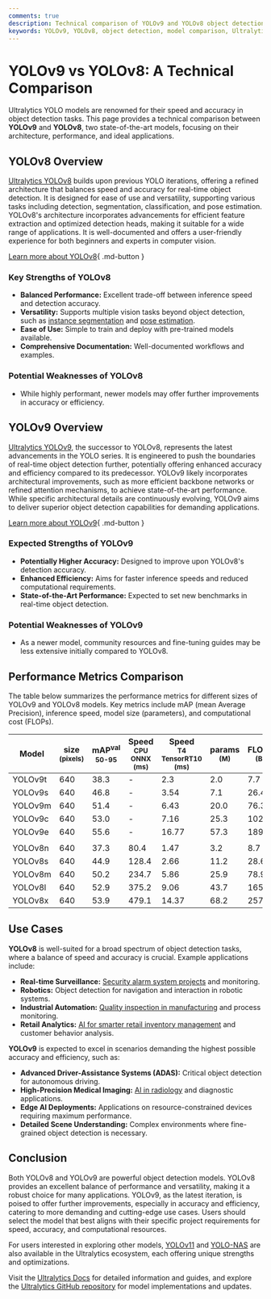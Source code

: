 ```yaml
---
comments: true
description: Technical comparison of YOLOv9 and YOLOv8 object detection models, highlighting architecture, performance, and use cases.
keywords: YOLOv9, YOLOv8, object detection, model comparison, Ultralytics, AI, computer vision
---
```


# YOLOv9 vs YOLOv8: A Technical Comparison

Ultralytics YOLO models are renowned for their speed and accuracy in object detection tasks. This page provides a technical comparison between **YOLOv9** and **YOLOv8**, two state-of-the-art models, focusing on their architecture, performance, and ideal applications.

<script async src="https://cdn.jsdelivr.net/npm/chart.js@3.9.1/dist/chart.min.js"></script>
<script defer src="../../javascript/benchmark.js"></script>

<canvas id="modelComparisonChart" width="1024" height="400" active-models='["YOLOv9", "YOLOv8"]'></canvas>

## YOLOv8 Overview

[Ultralytics YOLOv8](https://docs.ultralytics.com/models/yolov8/) builds upon previous YOLO iterations, offering a refined architecture that balances speed and accuracy for real-time object detection. It is designed for ease of use and versatility, supporting various tasks including detection, segmentation, classification, and pose estimation. YOLOv8's architecture incorporates advancements for efficient feature extraction and optimized detection heads, making it suitable for a wide range of applications. It is well-documented and offers a user-friendly experience for both beginners and experts in computer vision.

[Learn more about YOLOv8](https://docs.ultralytics.com/models/yolov8/){ .md-button }

### Key Strengths of YOLOv8

- **Balanced Performance:** Excellent trade-off between inference speed and detection accuracy.
- **Versatility:** Supports multiple vision tasks beyond object detection, such as [instance segmentation](https://www.ultralytics.com/glossary/instance-segmentation) and [pose estimation](https://docs.ultralytics.com/tasks/pose/).
- **Ease of Use:** Simple to train and deploy with pre-trained models available.
- **Comprehensive Documentation:** Well-documented workflows and examples.

### Potential Weaknesses of YOLOv8

- While highly performant, newer models may offer further improvements in accuracy or efficiency.

## YOLOv9 Overview

[Ultralytics YOLOv9](https://docs.ultralytics.com/models/yolov9/), the successor to YOLOv8, represents the latest advancements in the YOLO series. It is engineered to push the boundaries of real-time object detection further, potentially offering enhanced accuracy and efficiency compared to its predecessor. YOLOv9 likely incorporates architectural improvements, such as more efficient backbone networks or refined attention mechanisms, to achieve state-of-the-art performance. While specific architectural details are continuously evolving, YOLOv9 aims to deliver superior object detection capabilities for demanding applications.

[Learn more about YOLOv9](https://docs.ultralytics.com/models/yolov9/){ .md-button }

### Expected Strengths of YOLOv9

- **Potentially Higher Accuracy:** Designed to improve upon YOLOv8's detection accuracy.
- **Enhanced Efficiency:** Aims for faster inference speeds and reduced computational requirements.
- **State-of-the-Art Performance:** Expected to set new benchmarks in real-time object detection.

### Potential Weaknesses of YOLOv9

- As a newer model, community resources and fine-tuning guides may be less extensive initially compared to YOLOv8.

## Performance Metrics Comparison

The table below summarizes the performance metrics for different sizes of YOLOv9 and YOLOv8 models. Key metrics include mAP (mean Average Precision), inference speed, model size (parameters), and computational cost (FLOPs).

| Model   | size<br><sup>(pixels) | mAP<sup>val<br>50-95 | Speed<br><sup>CPU ONNX<br>(ms) | Speed<br><sup>T4 TensorRT10<br>(ms) | params<br><sup>(M) | FLOPs<br><sup>(B) |
| ------- | --------------------- | -------------------- | ------------------------------ | ----------------------------------- | ------------------ | ----------------- |
| YOLOv9t | 640                   | 38.3                 | -                              | 2.3                                 | 2.0                | 7.7               |
| YOLOv9s | 640                   | 46.8                 | -                              | 3.54                                | 7.1                | 26.4              |
| YOLOv9m | 640                   | 51.4                 | -                              | 6.43                                | 20.0               | 76.3              |
| YOLOv9c | 640                   | 53.0                 | -                              | 7.16                                | 25.3               | 102.1             |
| YOLOv9e | 640                   | 55.6                 | -                              | 16.77                               | 57.3               | 189.0             |
|         |                       |                      |                                |                                     |                    |                   |
| YOLOv8n | 640                   | 37.3                 | 80.4                           | 1.47                                | 3.2                | 8.7               |
| YOLOv8s | 640                   | 44.9                 | 128.4                          | 2.66                                | 11.2               | 28.6              |
| YOLOv8m | 640                   | 50.2                 | 234.7                          | 5.86                                | 25.9               | 78.9              |
| YOLOv8l | 640                   | 52.9                 | 375.2                          | 9.06                                | 43.7               | 165.2             |
| YOLOv8x | 640                   | 53.9                 | 479.1                          | 14.37                               | 68.2               | 257.8             |

## Use Cases

**YOLOv8** is well-suited for a broad spectrum of object detection tasks, where a balance of speed and accuracy is crucial. Example applications include:

- **Real-time Surveillance:** [Security alarm system projects](https://www.ultralytics.com/blog/security-alarm-system-projects-with-ultralytics-yolov8) and monitoring.
- **Robotics:** Object detection for navigation and interaction in robotic systems.
- **Industrial Automation:** [Quality inspection in manufacturing](https://www.ultralytics.com/blog/quality-inspection-in-manufacturing-traditional-vs-deep-learning-methods) and process monitoring.
- **Retail Analytics:** [AI for smarter retail inventory management](https://www.ultralytics.com/blog/ai-for-smarter-retail-inventory-management) and customer behavior analysis.

**YOLOv9** is expected to excel in scenarios demanding the highest possible accuracy and efficiency, such as:

- **Advanced Driver-Assistance Systems (ADAS):** Critical object detection for autonomous driving.
- **High-Precision Medical Imaging:** [AI in radiology](https://www.ultralytics.com/blog/ai-and-radiology-a-new-era-of-precision-and-efficiency) and diagnostic applications.
- **Edge AI Deployments:** Applications on resource-constrained devices requiring maximum performance.
- **Detailed Scene Understanding:** Complex environments where fine-grained object detection is necessary.

## Conclusion

Both YOLOv8 and YOLOv9 are powerful object detection models. YOLOv8 provides an excellent balance of performance and versatility, making it a robust choice for many applications. YOLOv9, as the latest iteration, is poised to offer further improvements, especially in accuracy and efficiency, catering to more demanding and cutting-edge use cases. Users should select the model that best aligns with their specific project requirements for speed, accuracy, and computational resources.

For users interested in exploring other models, [YOLOv11](https://docs.ultralytics.com/models/yolo11/) and [YOLO-NAS](https://docs.ultralytics.com/models/yolo-nas/) are also available in the Ultralytics ecosystem, each offering unique strengths and optimizations.

Visit the [Ultralytics Docs](https://docs.ultralytics.com/) for detailed information and guides, and explore the [Ultralytics GitHub repository](https://github.com/ultralytics/ultralytics) for model implementations and updates.
